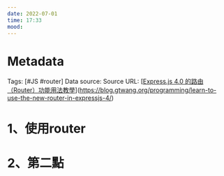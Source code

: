 ```yaml
---
date: 2022-07-01
time: 17:33
mood:
---
```

# Metadata
Tags: [#JS #router]
Data source: 
Source URL: [[Express.js 4.0 的路由（Router）功能用法教學](https://blog.gtwang.org/programming/learn-to-use-the-new-router-in-expressjs-4/ "Express.js 4.0 的路由（Router）功能用法教學")](https://blog.gtwang.org/programming/learn-to-use-the-new-router-in-expressjs-4/)



# 1、使用router




# 2、第二點
